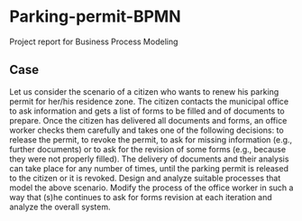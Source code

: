 # Parking-permit-BPMN
Project report for Business Process Modeling
## Case
Let us consider the scenario of a citizen who wants to renew his parking permit for her/his residence zone. The citizen contacts the municipal office to ask information and gets a list of forms to be filled and of documents to prepare. Once the citizen has delivered all documents and forms, an office worker checks them carefully and takes one of the following decisions: to release the permit, to revoke the permit, to ask for missing information (e.g., further documents) or to ask for the revision of some forms (e.g., because they were not properly filled). The delivery of documents and their analysis can take place for any number of times, until the parking permit is released to the citizen or it is revoked.
Design and analyze suitable processes that model the above scenario.
Modify the process of the office worker in such a way that (s)he continues to ask for forms revision at each iteration and analyze the overall system.

